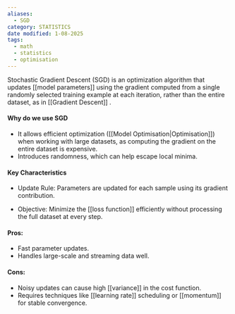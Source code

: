 ```yaml
---
aliases:
  - SGD
category: STATISTICS
date modified: 1-08-2025
tags:
  - math
  - statistics
  - optimisation
---
```

Stochastic Gradient Descent (SGD) is an optimization algorithm that updates [[model parameters]] using the gradient computed from a single randomly selected training example at each iteration, rather than the entire dataset, as in [[Gradient Descent]] .

#### Why do we use SGD
* It allows efficient optimization ([[Model Optimisation|Optimisation]]) when working with large datasets, as computing the gradient on the entire dataset is expensive.
* Introduces randomness, which can help escape local minima.

#### Key Characteristics
* Update Rule:
  Parameters are updated for each sample using its gradient contribution.

* Objective:
  Minimize the [[loss function]] efficiently without processing the full dataset at every step.
#### Pros:
* Fast parameter updates.
* Handles large-scale and streaming data well.
#### Cons:
* Noisy updates can cause high [[variance]] in the cost function.
* Requires techniques like [[learning rate]] scheduling or [[momentum]] for stable convergence.